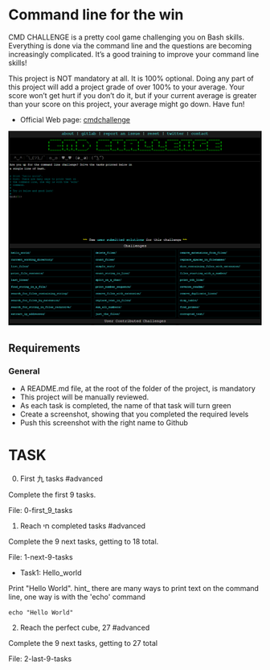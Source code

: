 # Command line for the win

CMD CHALLENGE is a pretty cool game challenging you on Bash skills. Everything is done via the command line and the questions are becoming increasingly complicated. It’s a good training to improve your command line skills!

This project is NOT mandatory at all. It is 100% optional. Doing any part of this project will add a project grade of over 100% to your average. Your score won’t get hurt if you don’t do it, but if your current average is greater than your score on this project, your average might go down. Have fun!

- Official Web page: [cmdchallenge](https://cmdchallenge.com/)

![](cmdchallenge.fw.png)

## Requirements

### General

- A README.md file, at the root of the folder of the project, is mandatory
- This project will be manually reviewed.
- As each task is completed, the name of that task will turn green
- Create a screenshot, showing that you completed the required levels
- Push this screenshot with the right name to Github


# TASK

0. First 九 tasks #advanced

Complete the first 9 tasks.

File: 0-first_9_tasks


1. Reach חי completed tasks #advanced

Complete the 9 next tasks, getting to 18 total.

File: 1-next-9-tasks

- Task1: Hello_world

Print "Hello World".
hint_ there are many ways to print text on the command line, one way is with the 'echo' command
```
echo "Hello World"
```



2. Reach the perfect cube, 27 #advanced

Complete the 9 next tasks, getting to 27 total

File: 2-last-9-tasks
